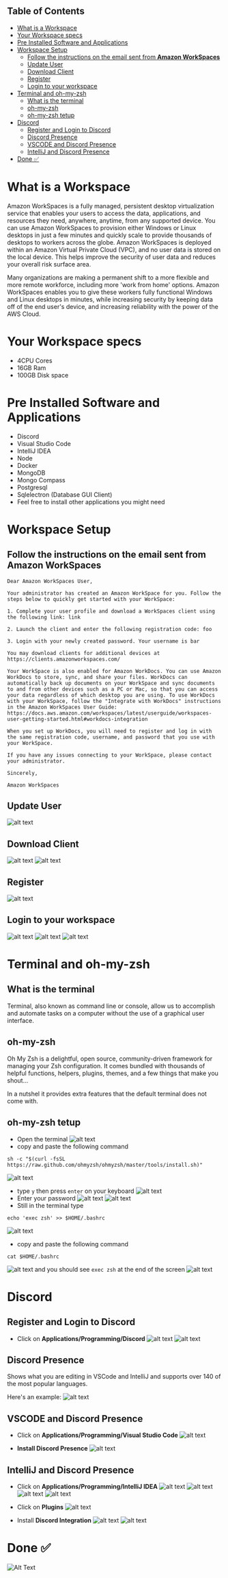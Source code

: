 ## Table of Contents
- [What is a Workspace](#what-is-a-workspace)
- [Your Workspace specs](#your-workspace-specs)
- [Pre Installed Software and Applications](#pre-installed-software-and-applications)
- [Workspace Setup](#workspace-setup)
  * [Follow the instructions on the email sent from **Amazon WorkSpaces**](#follow-the-instructions-on-the-email-sent-from---amazon-workspaces--)
  * [Update User](#update-user)
  * [Download Client](#download-client)
  * [Register](#register)
  * [Login to your workspace](#login-to-your-workspace)
- [Terminal and oh-my-zsh](#terminal-and-oh-my-zsh)
  * [What is the terminal](#what-is-the-terminal)
  * [oh-my-zsh](#oh-my-zsh)
  * [oh-my-zsh tetup](#oh-my-zsh-tetup)
- [Discord](#discord)
  * [Register and Login to Discord](#register-and-login-to-discord)
  * [Discord Presence](#discord-presence)
  * [VSCODE and Discord Presence](#vscode-and-discord-presence)
  * [IntelliJ and Discord Presence](#intellij-and-discord-presence)
- [Done ✅](#done--)

# What is a Workspace   
Amazon WorkSpaces is a fully managed, persistent desktop virtualization service that enables your users to access the data, applications, and resources they need, anywhere, anytime, from any supported device. You can use Amazon WorkSpaces to provision either Windows or Linux desktops in just a few minutes and quickly scale to provide thousands of desktops to workers across the globe. Amazon WorkSpaces is deployed within an Amazon Virtual Private Cloud (VPC), and no user data is stored on the local device. This helps improve the security of user data and reduces your overall risk surface area.

Many organizations are making a permanent shift to a more flexible and more remote workforce, including more 'work from home' options. Amazon WorkSpaces enables you to give these workers fully functional Windows and Linux desktops in minutes, while increasing security by keeping data off of the end user's device, and increasing reliability with the power of the AWS Cloud.

# Your Workspace specs
- 4CPU Cores
- 16GB Ram
- 100GB Disk space

# Pre Installed Software and Applications
- Discord
- Visual Studio Code
- IntelliJ IDEA
- Node
- Docker
- MongoDB
- Mongo Compass
- Postgresql
- Sqlelectron (Database GUI Client)
- Feel free to install other applications you might need

# Workspace Setup
## Follow the instructions on the email sent from **Amazon WorkSpaces**

```
Dear Amazon WorkSpaces User,

Your administrator has created an Amazon WorkSpace for you. Follow the steps below to quickly get started with your WorkSpace:

1. Complete your user profile and download a WorkSpaces client using the following link: link

2. Launch the client and enter the following registration code: foo

3. Login with your newly created password. Your username is bar

You may download clients for additional devices at https://clients.amazonworkspaces.com/

Your WorkSpace is also enabled for Amazon WorkDocs. You can use Amazon WorkDocs to store, sync, and share your files. WorkDocs can automatically back up documents on your WorkSpace and sync documents to and from other devices such as a PC or Mac, so that you can access your data regardless of which desktop you are using. To use WorkDocs with your WorkSpace, follow the "Integrate with WorkDocs" instructions in the Amazon WorkSpaces User Guide:
https://docs.aws.amazon.com/workspaces/latest/userguide/workspaces-user-getting-started.html#workdocs-integration

When you set up WorkDocs, you will need to register and log in with the same registration code, username, and password that you use with your WorkSpace.

If you have any issues connecting to your WorkSpace, please contact your administrator.

Sincerely,

Amazon WorkSpaces
```
## Update User
![alt text](screenshots/Screenshot-2021-09-26-at-20.22.14.png)

## Download Client
![alt text](screenshots/Screenshot-2021-09-26-at-20.22.55.png)
![alt text](screenshots/Screenshot-2021-09-26-at-20.23.53.png)

## Register
![alt text](screenshots/Screenshot-2021-09-26-at-13.17.59.png)

## Login to your workspace
![alt text](screenshots/Screenshot-2021-09-26-at-13.18.24.png)
![alt text](screenshots/Screenshot-2021-09-26-at-13.18.49.png)
![alt text](screenshots/Screenshot-2021-09-26-at-13.20.02.png)

# Terminal and oh-my-zsh
## What is the terminal
Terminal, also known as command line or console, allow us to accomplish and automate tasks on a computer without the use of a graphical user interface.

## oh-my-zsh
Oh My Zsh is a delightful, open source, community-driven framework for managing your Zsh configuration. It comes bundled with thousands of helpful functions, helpers, plugins, themes, and a few things that make you shout...

In a nutshel it provides extra features that the default terminal does not come with.

## oh-my-zsh tetup
- Open the terminal
![alt text](screenshots/Screenshot-2021-09-24-at-19.54.43.png)
- copy and paste the following command 
```
sh -c "$(curl -fsSL https://raw.github.com/ohmyzsh/ohmyzsh/master/tools/install.sh)"
```
![alt text](screenshots/Screenshot-2021-09-28-at-23.55.28.png)
- type `y` then press `enter` on your keyboard
![alt text](screenshots/Screenshot-2021-09-28-at-23.55.42.png)
- Enter your password
![alt text](screenshots/Screenshot-2021-09-28-at-23.55.50.png)
![alt text](screenshots/Screenshot-2021-09-28-at-23.56.15.png)
- Still in the terminal type
```
echo 'exec zsh' >> $HOME/.bashrc
```
![alt text](screenshots/Screenshot-2021-09-29-at-00.12.31.png)
- copy and paste the following command 
```
cat $HOME/.bashrc
```
![alt text](screenshots/Screenshot-2021-09-29-at-00.18.16.png)
and you should see `exec zsh` at the end of the screen
![alt text](screenshots/Screenshot-2021-09-29-at-00.18.16.png)

# Discord
## Register and Login to Discord
- Click on **Applications/Programming/Discord**
![alt text](screenshots/Screenshot-2021-09-24-at-19.53.58.png)
![alt text](screenshots/Screenshot-2021-09-26-at-18.44.57.png)

## Discord Presence
Shows what you are editing in VSCode and IntelliJ and supports over 140 of the most popular languages.

Here's an example: 
![alt text](screenshots/Screenshot-2021-09-2-at-10.14.52.png)

## VSCODE and Discord Presence
- Click on **Applications/Programming/Visual Studio Code**
![alt text](screenshots/Screenshot-2021-09-24-at-19.53.58.png)

- **Install Discord Presence**
![alt text](screenshots/Screenshot-2021-09-24-at-19.57.12.png)

## IntelliJ and Discord Presence
- Click on **Applications/Programming/IntelliJ IDEA**
![alt text](screenshots/Screenshot-2021-09-24-at-19.53.58.png)
![alt text](screenshots/Screenshot-2021-09-24-at-20.01.17.png)
![alt text](screenshots/Screenshot-2021-09-24-at-20.01.27.png)
![alt text](screenshots/Screenshot-2021-09-24-at-20.01.35.png)

- Click on **Plugins**
![alt text](screenshots/Screenshot-2021-09-24-at-20.02.05.png)

- Install **Discord Integration**
![alt text](screenshots/Screenshot-2021-09-24-at-20.02.27.png)
![alt text](screenshots/Screenshot-2021-09-24-at-20.02.40.png)

# Done ✅ 
![Alt Text](https://media.giphy.com/media/IwAZ6dvvvaTtdI8SD5/giphy.gif)